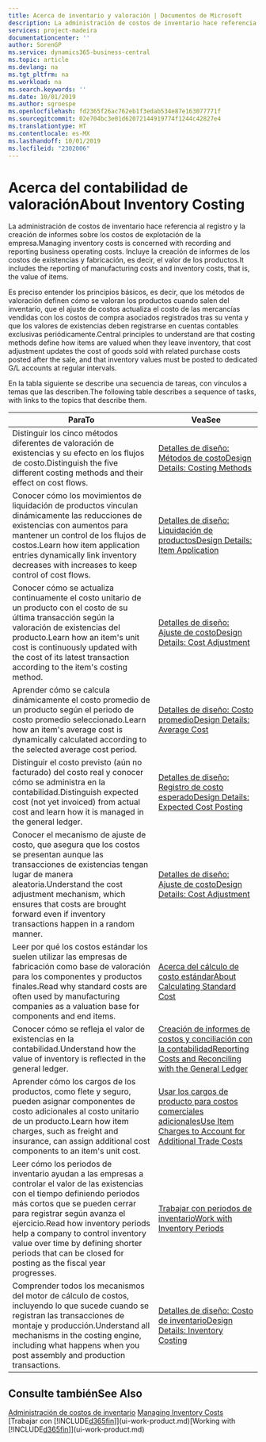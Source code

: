 ```yaml
---
title: Acerca de inventario y valoración | Documentos de Microsoft
description: La administración de costos de inventario hace referencia al registro y la creación de informes sobre los costos de explotación de la empresa. Incluye la creación de informes de los costos de existencias y fabricación, es decir, el valor de los productos.
services: project-madeira
documentationcenter: ''
author: SorenGP
ms.service: dynamics365-business-central
ms.topic: article
ms.devlang: na
ms.tgt_pltfrm: na
ms.workload: na
ms.search.keywords: ''
ms.date: 10/01/2019
ms.author: sgroespe
ms.openlocfilehash: fd2365f26ac762eb1f3edab534e87e163077771f
ms.sourcegitcommit: 02e704bc3e01d62072144919774f1244c42827e4
ms.translationtype: HT
ms.contentlocale: es-MX
ms.lasthandoff: 10/01/2019
ms.locfileid: "2302006"
---
```

# <a name="about-inventory-costing"></a><span data-ttu-id="10077-104">Acerca del contabilidad de valoración</span><span class="sxs-lookup"><span data-stu-id="10077-104">About Inventory Costing</span></span>
<span data-ttu-id="10077-105">La administración de costos de inventario hace referencia al registro y la creación de informes sobre los costos de explotación de la empresa.</span><span class="sxs-lookup"><span data-stu-id="10077-105">Managing inventory costs is concerned with recording and reporting business operating costs.</span></span> <span data-ttu-id="10077-106">Incluye la creación de informes de los costos de existencias y fabricación, es decir, el valor de los productos.</span><span class="sxs-lookup"><span data-stu-id="10077-106">It includes the reporting of manufacturing costs and inventory costs, that is, the value of items.</span></span>  

 <span data-ttu-id="10077-107">Es preciso entender los principios básicos, es decir, que los métodos de valoración definen cómo se valoran los productos cuando salen del inventario, que el ajuste de costos actualiza el costo de las mercancías vendidas con los costos de compra asociados registrados tras su venta y que los valores de existencias deben registrarse en cuentas contables exclusivas periódicamente.</span><span class="sxs-lookup"><span data-stu-id="10077-107">Central principles to understand are that costing methods define how items are valued when they leave inventory, that cost adjustment updates the cost of goods sold with related purchase costs posted after the sale, and that inventory values must be posted to dedicated G/L accounts at regular intervals.</span></span>  

 <span data-ttu-id="10077-108">En la tabla siguiente se describe una secuencia de tareas, con vínculos a temas que las describen.</span><span class="sxs-lookup"><span data-stu-id="10077-108">The following table describes a sequence of tasks, with links to the topics that describe them.</span></span>   

|<span data-ttu-id="10077-109">**Para**</span><span class="sxs-lookup"><span data-stu-id="10077-109">**To**</span></span>|<span data-ttu-id="10077-110">**Vea**</span><span class="sxs-lookup"><span data-stu-id="10077-110">**See**</span></span>|  
|------------|-------------|  
|<span data-ttu-id="10077-111">Distinguir los cinco métodos diferentes de valoración de existencias y su efecto en los flujos de costo.</span><span class="sxs-lookup"><span data-stu-id="10077-111">Distinguish the five different costing methods and their effect on cost flows.</span></span>|[<span data-ttu-id="10077-112">Detalles de diseño: Métodos de costo</span><span class="sxs-lookup"><span data-stu-id="10077-112">Design Details: Costing Methods</span></span>](design-details-costing-methods.md)|  
|<span data-ttu-id="10077-113">Conocer cómo los movimientos de liquidación de productos vinculan dinámicamente las reducciones de existencias con aumentos para mantener un control de los flujos de costos.</span><span class="sxs-lookup"><span data-stu-id="10077-113">Learn how item application entries dynamically link inventory decreases with increases to keep control of cost flows.</span></span>|[<span data-ttu-id="10077-114">Detalles de diseño: Liquidación de productos</span><span class="sxs-lookup"><span data-stu-id="10077-114">Design Details: Item Application</span></span>](design-details-item-application.md)|  
|<span data-ttu-id="10077-115">Conocer cómo se actualiza continuamente el costo unitario de un producto con el costo de su última transacción según la valoración de existencias del producto.</span><span class="sxs-lookup"><span data-stu-id="10077-115">Learn how an item's unit cost is continuously updated with the cost of its latest transaction according to the item's costing method.</span></span>|[<span data-ttu-id="10077-116">Detalles de diseño: Ajuste de costo</span><span class="sxs-lookup"><span data-stu-id="10077-116">Design Details: Cost Adjustment</span></span>](design-details-cost-adjustment.md)|  
|<span data-ttu-id="10077-117">Aprender cómo se calcula dinámicamente el costo promedio de un producto según el periodo de costo promedio seleccionado.</span><span class="sxs-lookup"><span data-stu-id="10077-117">Learn how an item's average cost is dynamically calculated according to the selected average cost period.</span></span>|[<span data-ttu-id="10077-118">Detalles de diseño: Costo promedio</span><span class="sxs-lookup"><span data-stu-id="10077-118">Design Details: Average Cost</span></span>](design-details-average-cost.md)|  
|<span data-ttu-id="10077-119">Distinguir el costo previsto (aún no facturado) del costo real y conocer cómo se administra en la contabilidad.</span><span class="sxs-lookup"><span data-stu-id="10077-119">Distinguish expected cost (not yet invoiced) from actual cost and learn how it is managed in the general ledger.</span></span>|[<span data-ttu-id="10077-120">Detalles de diseño: Registro de costo esperado</span><span class="sxs-lookup"><span data-stu-id="10077-120">Design Details: Expected Cost Posting</span></span>](design-details-expected-cost-posting.md)|  
|<span data-ttu-id="10077-121">Conocer el mecanismo de ajuste de costo, que asegura que los costos se presentan aunque las transacciones de existencias tengan lugar de manera aleatoria.</span><span class="sxs-lookup"><span data-stu-id="10077-121">Understand the cost adjustment mechanism, which ensures that costs are brought forward even if inventory transactions happen in a random manner.</span></span>|[<span data-ttu-id="10077-122">Detalles de diseño: Ajuste de costo</span><span class="sxs-lookup"><span data-stu-id="10077-122">Design Details: Cost Adjustment</span></span>](design-details-cost-adjustment.md)|  
|<span data-ttu-id="10077-123">Leer por qué los costos estándar los suelen utilizar las empresas de fabricación como base de valoración para los componentes y productos finales.</span><span class="sxs-lookup"><span data-stu-id="10077-123">Read why standard costs are often used by manufacturing companies as a valuation base for components and end items.</span></span>|[<span data-ttu-id="10077-124">Acerca del cálculo de costo estándar</span><span class="sxs-lookup"><span data-stu-id="10077-124">About Calculating Standard Cost</span></span>](finance-about-calculating-standard-cost.md)|  
|<span data-ttu-id="10077-125">Conocer cómo se refleja el valor de existencias en la contabilidad.</span><span class="sxs-lookup"><span data-stu-id="10077-125">Understand how the value of inventory is reflected in the general ledger.</span></span>|[<span data-ttu-id="10077-126">Creación de informes de costos y conciliación con la contabilidad</span><span class="sxs-lookup"><span data-stu-id="10077-126">Reporting Costs and Reconciling with the General Ledger</span></span>](finance-report-costs-and-reconcile-with-the-general-ledger.md)|  
|<span data-ttu-id="10077-127">Aprender cómo los cargos de los productos, como flete y seguro, pueden asignar componentes de costo adicionales al costo unitario de un producto.</span><span class="sxs-lookup"><span data-stu-id="10077-127">Learn how item charges, such as freight and insurance, can assign additional cost components to an item's unit cost.</span></span>|[<span data-ttu-id="10077-128">Usar los cargos de producto para costos comerciales adicionales</span><span class="sxs-lookup"><span data-stu-id="10077-128">Use Item Charges to Account for Additional Trade Costs</span></span>](payables-how-assign-item-charges.md)|  
|<span data-ttu-id="10077-129">Leer cómo los periodos de inventario ayudan a las empresas a controlar el valor de las existencias con el tiempo definiendo periodos más cortos que se pueden cerrar para registrar según avanza el ejercicio.</span><span class="sxs-lookup"><span data-stu-id="10077-129">Read how inventory periods help a company to control inventory value over time by defining shorter periods that can be closed for posting as the fiscal year progresses.</span></span>|[<span data-ttu-id="10077-130">Trabajar con periodos de inventario</span><span class="sxs-lookup"><span data-stu-id="10077-130">Work with Inventory Periods</span></span>](finance-how-to-work-with-inventory-periods.md)|  
|<span data-ttu-id="10077-131">Comprender todos los mecanismos del motor de cálculo de costos, incluyendo lo que sucede cuando se registran las transacciones de montaje y producción.</span><span class="sxs-lookup"><span data-stu-id="10077-131">Understand all mechanisms in the costing engine, including what happens when you post assembly and production transactions.</span></span>|[<span data-ttu-id="10077-132">Detalles de diseño: Costo de inventario</span><span class="sxs-lookup"><span data-stu-id="10077-132">Design Details: Inventory Costing</span></span>](design-details-inventory-costing.md)|

## <a name="see-also"></a><span data-ttu-id="10077-133">Consulte también</span><span class="sxs-lookup"><span data-stu-id="10077-133">See Also</span></span>
<span data-ttu-id="10077-134">[Administración de costos de inventario](finance-manage-inventory-costs.md)  </span><span class="sxs-lookup"><span data-stu-id="10077-134">[Managing Inventory Costs](finance-manage-inventory-costs.md)  </span></span>  
<span data-ttu-id="10077-135">[Trabajar con [!INCLUDE[d365fin](includes/d365fin_md.md)]](ui-work-product.md)</span><span class="sxs-lookup"><span data-stu-id="10077-135">[Working with [!INCLUDE[d365fin](includes/d365fin_md.md)]](ui-work-product.md)</span></span>
